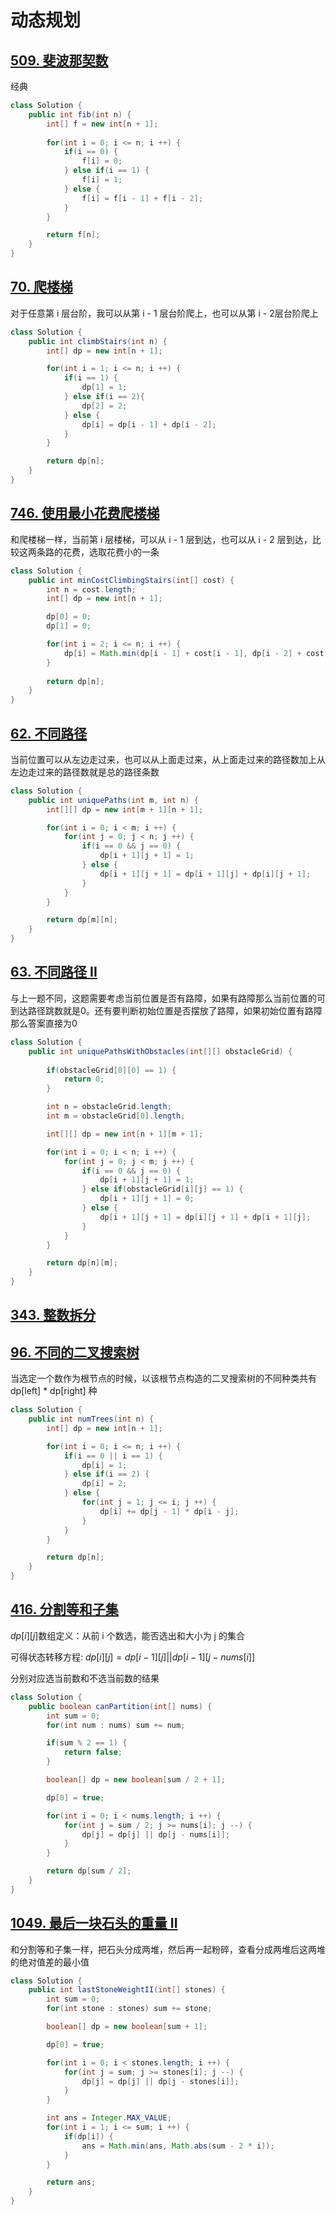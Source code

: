 # 动态规划

## [509. 斐波那契数](https://leetcode.cn/problems/fibonacci-number/)

经典

```java
class Solution {
    public int fib(int n) {
        int[] f = new int[n + 1];
        
        for(int i = 0; i <= n; i ++) {
            if(i == 0) {
                f[i] = 0;
            } else if(i == 1) {
                f[i] = 1;
            } else {
                f[i] = f[i - 1] + f[i - 2];
            }
        }

        return f[n];
    }
}
```

## [70. 爬楼梯](https://leetcode.cn/problems/climbing-stairs/)

对于任意第 i 层台阶，我可以从第 i - 1 层台阶爬上，也可以从第 i - 2层台阶爬上

```java
class Solution {
    public int climbStairs(int n) {
        int[] dp = new int[n + 1];

        for(int i = 1; i <= n; i ++) {
            if(i == 1) {
                dp[1] = 1;
            } else if(i == 2){
                dp[2] = 2;
            } else {
                dp[i] = dp[i - 1] + dp[i - 2];
            }
        }

        return dp[n];
    }
}
```

## [746. 使用最小花费爬楼梯](https://leetcode.cn/problems/min-cost-climbing-stairs/)

和爬楼梯一样，当前第 i 层楼梯，可以从 i - 1 层到达，也可以从 i - 2 层到达，比较这两条路的花费，选取花费小的一条

```java
class Solution {
    public int minCostClimbingStairs(int[] cost) {
        int n = cost.length;
        int[] dp = new int[n + 1];

        dp[0] = 0;
        dp[1] = 0;

        for(int i = 2; i <= n; i ++) {
            dp[i] = Math.min(dp[i - 1] + cost[i - 1], dp[i - 2] + cost[i - 2]);    
        }
        
        return dp[n];
    }
}
```

## [62. 不同路径](https://leetcode.cn/problems/unique-paths/)

当前位置可以从左边走过来，也可以从上面走过来，从上面走过来的路径数加上从左边走过来的路径数就是总的路径条数

```java
class Solution {
    public int uniquePaths(int m, int n) {
        int[][] dp = new int[m + 1][n + 1];

        for(int i = 0; i < m; i ++) {
            for(int j = 0; j < n; j ++) {
                if(i == 0 && j == 0) {
                    dp[i + 1][j + 1] = 1;
                } else {
                    dp[i + 1][j + 1] = dp[i + 1][j] + dp[i][j + 1];
                }
            }
        }

        return dp[m][n];
    }
}
```

## [63. 不同路径 II](https://leetcode.cn/problems/unique-paths-ii/)

与上一题不同，这题需要考虑当前位置是否有路障，如果有路障那么当前位置的可到达路径跳数就是0。还有要判断初始位置是否摆放了路障，如果初始位置有路障那么答案直接为0

```java
class Solution {
    public int uniquePathsWithObstacles(int[][] obstacleGrid) {
        
        if(obstacleGrid[0][0] == 1) {
            return 0;
        }

        int n = obstacleGrid.length;
        int m = obstacleGrid[0].length;

        int[][] dp = new int[n + 1][m + 1];

        for(int i = 0; i < n; i ++) {
            for(int j = 0; j < m; j ++) {
                if(i == 0 && j == 0) {
                    dp[i + 1][j + 1] = 1;
                } else if(obstacleGrid[i][j] == 1) {
                    dp[i + 1][j + 1] = 0;
                } else {
                    dp[i + 1][j + 1] = dp[i][j + 1] + dp[i + 1][j];
                }
            }
        }

        return dp[n][m];
    }
}
```

## [343. 整数拆分](https://leetcode.cn/problems/integer-break/)





## [96. 不同的二叉搜索树](https://leetcode.cn/problems/unique-binary-search-trees/)

当选定一个数作为根节点的时候，以该根节点构造的二叉搜索树的不同种类共有 dp[left] * dp[right] 种

```java
class Solution {
    public int numTrees(int n) {
        int[] dp = new int[n + 1];

        for(int i = 0; i <= n; i ++) {
            if(i == 0 || i == 1) {
                dp[i] = 1;
            } else if(i == 2) {
                dp[i] = 2;
            } else {
                for(int j = 1; j <= i; j ++) {
                    dp[i] += dp[j - 1] * dp[i - j];
                }
            }
        }

        return dp[n];
    }
}
```

## [416. 分割等和子集](https://leetcode.cn/problems/partition-equal-subset-sum/)

$dp[i][j]$数组定义：从前 i 个数选，能否选出和大小为 j 的集合

可得状态转移方程: $dp[i][j] = dp[i - 1][j] || dp[i - 1][j - nums[i]]$

分别对应选当前数和不选当前数的结果

```java
class Solution {
    public boolean canPartition(int[] nums) {
        int sum = 0;
        for(int num : nums) sum += num;

        if(sum % 2 == 1) {
            return false;
        } 

        boolean[] dp = new boolean[sum / 2 + 1];

        dp[0] = true;

        for(int i = 0; i < nums.length; i ++) {
            for(int j = sum / 2; j >= nums[i]; j --) {
                dp[j] = dp[j] || dp[j - nums[i]];
            }
        }

        return dp[sum / 2];
    }
}
```

## [1049. 最后一块石头的重量 II](https://leetcode.cn/problems/last-stone-weight-ii/)

和分割等和子集一样，把石头分成两堆，然后再一起粉碎，查看分成两堆后这两堆的绝对值差的最小值

```java
class Solution {
    public int lastStoneWeightII(int[] stones) {
        int sum = 0;
        for(int stone : stones) sum += stone;

        boolean[] dp = new boolean[sum + 1];

        dp[0] = true;

        for(int i = 0; i < stones.length; i ++) {
            for(int j = sum; j >= stones[i]; j --) {
                dp[j] = dp[j] || dp[j - stones[i]];
            }
        }

        int ans = Integer.MAX_VALUE;
        for(int i = 1; i <= sum; i ++) {
            if(dp[i]) {
                ans = Math.min(ans, Math.abs(sum - 2 * i));
            }
        }

        return ans;
    }
}
```


